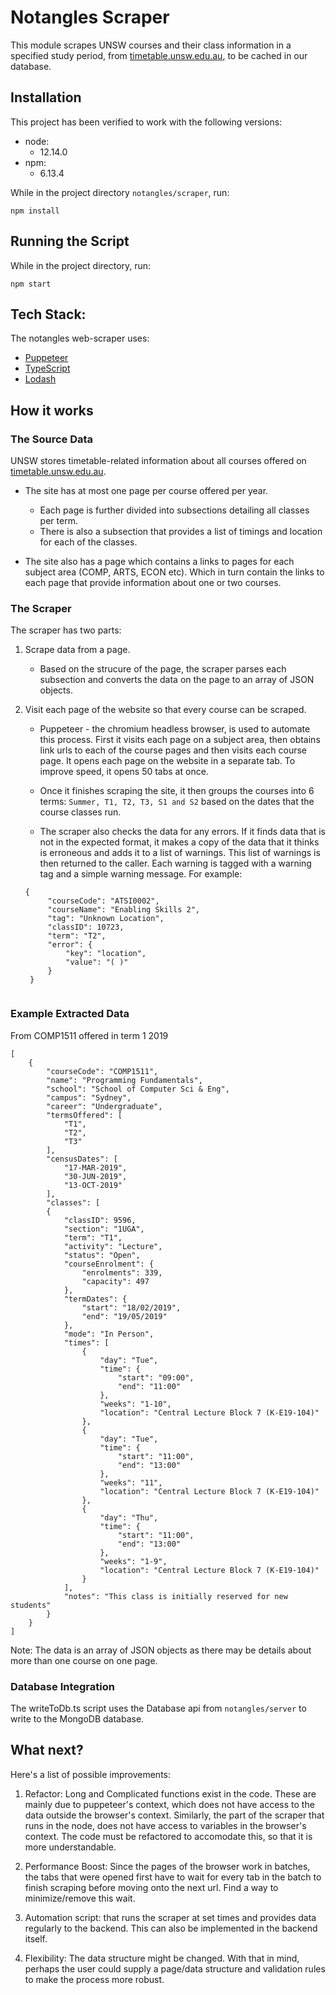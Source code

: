 # Notangles Scraper

This module scrapes UNSW courses and their class information in a specified study period, from [timetable.unsw.edu.au](https://timetable.unsw.edu.au/), to be cached in our database.

## Installation

This project has been verified to work with the following versions:

- node:
  - 12.14.0
- npm:
  - 6.13.4

While in the project directory `notangles/scraper`, run:

```
npm install
```

## Running the Script

While in the project directory, run:

```
npm start
```

## Tech Stack:

The notangles web-scraper uses:

- [Puppeteer](https://github.com/puppeteer/puppeteer)
- [TypeScript](https://www.typescriptlang.org/)
- [Lodash](https://lodash.com/)

## How it works

### The Source Data

UNSW stores timetable-related information about all courses offered on [timetable.unsw.edu.au](https://timetable.unsw.edu.au/).

- The site has at most one page per course offered per year.
  - Each page is further divided into subsections detailing all classes per term.
  - There is also a subsection that provides a list of timings and location for each of the classes.

- The site also has a page which contains a links to pages for each subject area (COMP, ARTS, ECON etc). Which in turn contain the links to each page that provide information about one or two courses.

### The Scraper

The scraper has two parts:

1. Scrape data from a page.

   - Based on the strucure of the page, the scraper parses each subsection and converts the data on the page to an array of JSON objects.
2. Visit each page of the website so that every course can be scraped.

   - Puppeteer - the chromium headless browser, is used to automate this process. First it visits each page on a subject area, then obtains link urls to each of the course pages and then visits each course page.
     It opens each page on the website in a separate tab. To improve speed, it opens 50 tabs at once.

   - Once it finishes scraping the site, it then groups the courses into 6 terms:
     `Summer, T1, T2, T3, S1 and S2` based on the dates that the course classes run.

   - The scraper also checks the data for any errors. If it finds data that is not in the expected format, it makes a copy of the data that it thinks is erroneous and adds it to a list of warnings. This list of warnings is then returned to the caller. Each warning is tagged with a warning tag and a simple warning message. For example:
   ```
   {
        "courseCode": "ATSI0002",
        "courseName": "Enabling Skills 2",
        "tag": "Unknown Location",
        "classID": 10723,
        "term": "T2",
        "error": {
            "key": "location",
            "value": "( )"
        }
    }


### Example Extracted Data

From COMP1511 offered in term 1 2019
 ```
 [
     {
         "courseCode": "COMP1511",
         "name": "Programming Fundamentals",
         "school": "School of Computer Sci & Eng",
         "campus": "Sydney",
         "career": "Undergraduate",
         "termsOffered": [
             "T1",
             "T2",
             "T3"
         ],
         "censusDates": [
             "17-MAR-2019",
             "30-JUN-2019",
             "13-OCT-2019"
         ],
         "classes": [
         {
             "classID": 9596,
             "section": "1UGA",
             "term": "T1",
             "activity": "Lecture",
             "status": "Open",
             "courseEnrolment": {
                 "enrolments": 339,
                 "capacity": 497
             },
             "termDates": {
                 "start": "18/02/2019",
                 "end": "19/05/2019"
             },
             "mode": "In Person",
             "times": [
                 {
                     "day": "Tue",
                     "time": {
                         "start": "09:00",
                         "end": "11:00"
                     },
                     "weeks": "1-10",
                     "location": "Central Lecture Block 7 (K-E19-104)"
                 },
                 {
                     "day": "Tue",
                     "time": {
                         "start": "11:00",
                         "end": "13:00"
                     },
                     "weeks": "11",
                     "location": "Central Lecture Block 7 (K-E19-104)"
                 },
                 {
                     "day": "Thu",
                     "time": {
                         "start": "11:00",
                         "end": "13:00"
                     },
                     "weeks": "1-9",
                     "location": "Central Lecture Block 7 (K-E19-104)"
                 }
             ],
             "notes": "This class is initially reserved for new students"
         }
     }
 ]
 ```
Note: The data is an array of JSON objects as there may be details about more than one course on one page.

### Database Integration

The writeToDb.ts script uses the Database api from `notangles/server` to write to the MongoDB database.

## What next?

Here's a list of possible improvements:

1. Refactor: Long and Complicated functions exist in the code. These are mainly due to puppeteer's context, which does not have access to the data outside the browser's context. Similarly, the part of the scraper that runs in the node, does not have access to variables in the browser's context. The code must be refactored to accomodate this, so that it is more understandable.

2. Performance Boost: Since the pages of the browser work in batches, the tabs that were opened first have to wait for every tab in the batch to finish scraping before moving onto the next url. Find a way to minimize/remove this wait.

3. Automation script: that runs the scraper at set times and provides data regularly to the backend. This can also be implemented in the backend itself.

4. Flexibility: The data structure might be changed. With that in mind, perhaps the user could supply a page/data structure and validation rules to make the process more robust.
